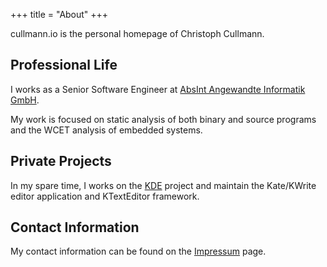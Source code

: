 +++
title = "About"
+++

cullmann.io is the personal homepage of Christoph Cullmann.

## Professional Life

I works as a Senior Software Engineer at [AbsInt Angewandte Informatik GmbH](https://www.absint.com/).

My work is focused on static analysis of both binary and source programs and the WCET analysis of embedded systems.

## Private Projects

In my spare time, I works on the [KDE](https://www.kde.org/) project and maintain the Kate/KWrite editor application and KTextEditor framework.

## Contact Information

My contact information can be found on the [Impressum](/impressum/) page.
